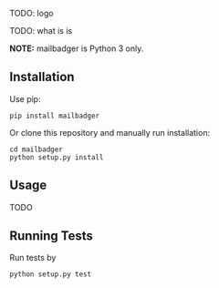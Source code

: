 TODO: logo

TODO: what is is

**NOTE:** mailbadger is Python 3 only.

## Installation

Use pip:

```
pip install mailbadger
```

Or clone this repository and manually run installation:

```
cd mailbadger
python setup.py install
```

## Usage

TODO

## Running Tests

Run tests by 

```
python setup.py test
```
